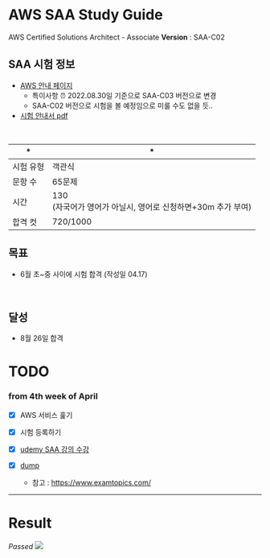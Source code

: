 # AWS SAA Study Guide
AWS Certified Solutions Architect - Associate
**Version** : SAA-C02

## SAA 시험 정보
- [AWS 안내 페이지](https://aws.amazon.com/ko/certification/certified-solutions-architect-associate/)
  - 특이사항 ⏰ 2022.08.30일 기준으로 SAA-C03 버전으로 변경
  - SAA-C02 버전으로 시험을 볼 예정임으로 미룰 수도 없을 듯..
- [시험 안내서 pdf](https://d1.awsstatic.com/ko_KR/training-and-certification/docs-sa-assoc/AWS-Certified-Solutions-Architect-Associate_Exam-Guide.pdf)
<br>

| * | *                                                       |
| --------- | ------------------------------------------------------------ |
| 시험 유형 | 객관식                                                       |
| 문항 수   | 65문제                                                       |
| 시간      | 130 <br />(자국어가 영어가 아닐시, 영어로 신청하면+30m 추가 부여) |
| 합격 컷   | 720/1000                                                     |

## 목표 
- 6월 초~중 사이에 시험 합격 (작성일 04.17)

<br>

## 달성
- 8월 26일 합격

# TODO
### from 4th week of April
- [x] AWS 서비스 훑기

- [x] 시험 등록하기

- [x] [udemy SAA 강의 수강](https://github.com/KOO-YS/certificate/tree/main/udemy) 

- [x] [dump](https://www.examtopics.com/exams/amazon/aws-certified-solutions-architect-associate-saa-c02/)
  - 참고 : https://www.examtopics.com/



---

# Result
*Passed*
<image src="aws-certified-solutions-architect-associate.png"/>
